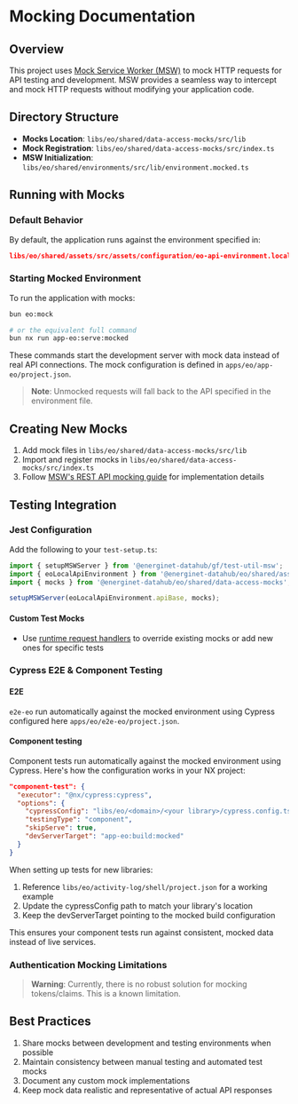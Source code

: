 # Mocking Documentation

## Overview

This project uses [Mock Service Worker (MSW)](https://mswjs.io/docs/) to mock HTTP requests for API testing and development. MSW provides a seamless way to intercept and mock HTTP requests without modifying your application code.

## Directory Structure

- **Mocks Location**: `libs/eo/shared/data-access-mocks/src/lib`
- **Mock Registration**: `libs/eo/shared/data-access-mocks/src/index.ts`
- **MSW Initialization**: `libs/eo/shared/environments/src/lib/environment.mocked.ts`

## Running with Mocks

### Default Behavior

By default, the application runs against the environment specified in:

```json
libs/eo/shared/assets/src/assets/configuration/eo-api-environment.local.json
```

### Starting Mocked Environment

To run the application with mocks:

```bash
bun eo:mock

# or the equivalent full command
bun nx run app-eo:serve:mocked
```

These commands start the development server with mock data instead of real API connections. The mock configuration is defined in `apps/eo/app-eo/project.json`.

> **Note**: Unmocked requests will fall back to the API specified in the environment file.

## Creating New Mocks

1. Add mock files in `libs/eo/shared/data-access-mocks/src/lib`
2. Import and register mocks in `libs/eo/shared/data-access-mocks/src/index.ts`
3. Follow [MSW's REST API mocking guide](https://mswjs.io/docs/getting-started/mocks/rest-api) for implementation details

## Testing Integration

### Jest Configuration

Add the following to your `test-setup.ts`:

```typescript
import { setupMSWServer } from '@energinet-datahub/gf/test-util-msw';
import { eoLocalApiEnvironment } from '@energinet-datahub/eo/shared/assets';
import { mocks } from '@energinet-datahub/eo/shared/data-access-mocks';

setupMSWServer(eoLocalApiEnvironment.apiBase, mocks);
```

#### Custom Test Mocks

- Use [runtime request handlers](https://mswjs.io/docs/api/setup-server/use) to override existing mocks or add new ones for specific tests

### Cypress E2E & Component Testing

#### E2E

`e2e-eo` run automatically against the mocked environment using Cypress configured here `apps/eo/e2e-eo/project.json`.

#### Component testing

Component tests run automatically against the mocked environment using Cypress. Here's how the configuration works in your NX project:

```json
"component-test": {
  "executor": "@nx/cypress:cypress",
  "options": {
    "cypressConfig": "libs/eo/<domain>/<your library>/cypress.config.ts",
    "testingType": "component",
    "skipServe": true,
    "devServerTarget": "app-eo:build:mocked"
  }
}
```

When setting up tests for new libraries:

1. Reference `libs/eo/activity-log/shell/project.json` for a working example
2. Update the cypressConfig path to match your library's location
3. Keep the devServerTarget pointing to the mocked build configuration

This ensures your component tests run against consistent, mocked data instead of live services.

### Authentication Mocking Limitations

> **Warning**: Currently, there is no robust solution for mocking tokens/claims. This is a known limitation.

## Best Practices

1. Share mocks between development and testing environments when possible
2. Maintain consistency between manual testing and automated test mocks
3. Document any custom mock implementations
4. Keep mock data realistic and representative of actual API responses
